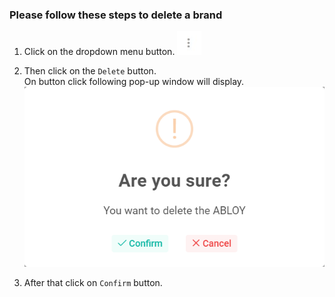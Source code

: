 ### Please follow these steps to delete a brand
1. Click on the dropdown menu button.
![menu_btn](../../../../assets/file/documentation/common-images/menu_btn.jpg)

2. Then click on the ```Delete``` button. </br> On button click following pop-up window will display.
![remove asset](../../../../assets/file/documentation/brand/images/delete_brand.png)

3. After that click on ```Confirm``` button.
